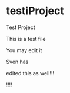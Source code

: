 # testiProject
Test Project

This is a test file

You may edit it


Sven has

edited this as well!!!



!!!!

